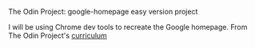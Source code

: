 The Odin Project: google-homepage easy version project

I will be using Chrome dev tools to recreate the Google homepage.
From The Odin Project's [curriculum](http://www.theodinproject.com/courses/web-development-101/lessons/html-css)